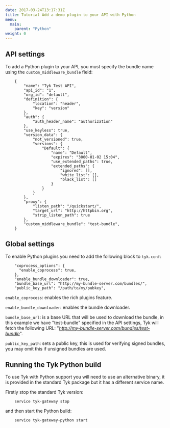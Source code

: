 ```yaml
---
date: 2017-03-24T13:17:31Z
title: Tutorial Add a demo plugin to your API with Python
menu:
  main:
    parent: "Python"
weight: 0 
---
```


## API settings

To add a Python plugin to your API, you must specify the bundle name using the `custom_middleware_bundle` field:

```
    {
        "name": "Tyk Test API",
        "api_id": "1",
        "org_id": "default",
        "definition": {
            "location": "header",
            "key": "version"
        },
        "auth": {
            "auth_header_name": "authorization"
        },
        "use_keyless": true,
        "version_data": {
            "not_versioned": true,
            "versions": {
                "Default": {
                    "name": "Default",
                    "expires": "3000-01-02 15:04",
                    "use_extended_paths": true,
                    "extended_paths": {
                        "ignored": [],
                        "white_list": [],
                        "black_list": []
                    }
                }
            }
        },
        "proxy": {
            "listen_path": "/quickstart/",
            "target_url": "http://httpbin.org",
            "strip_listen_path": true
        },
        "custom_middleware_bundle": "test-bundle",
    }
```

## Global settings

To enable Python plugins you need to add the following block to `tyk.conf`:

```
    "coprocess_options": {
      "enable_coprocess": true,
    },
    "enable_bundle_downloader": true,
    "bundle_base_url": "http://my-bundle-server.com/bundles/",
    "public_key_path": "/path/to/my/pubkey",
```

`enable_coprocess`: enables the rich plugins feature.

`enable_bundle_downloader`: enables the bundle downloader.

`bundle_base_url`: is a base URL that will be used to download the bundle, in this example we have "test-bundle" specified in the API settings, Tyk will fetch the following URL: "*http://my-bundle-server.com/bundles/test-bundle*".

`public_key_path`: sets a public key, this is used for verifying signed bundles, you may omit this if unsigned bundles are used.

## Running the Tyk Python build

To use Tyk with Python support you will need to use an alternative binary, it is provided in the standard Tyk package but it has a different service name.

Firstly stop the standard Tyk version:

```
    service tyk-gateway stop
```

and then start the Python build:

```
    service tyk-gateway-python start
```